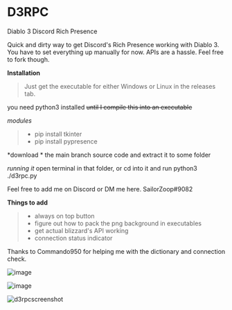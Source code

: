 # D3RPC
Diablo 3 Discord Rich Presence

Quick and dirty way to get Discord's Rich Presence working with Diablo 3. You have to set everything up manually for now.
APIs are a hassle. Feel free to fork though.

**Installation**

>Just get the executable for either Windows or Linux in the releases tab.

you need python3 installed ~~until I compile this into an executable~~

*modules*
>- pip install tkinter
>- pip install pypresence

*download *
the main branch source code and extract it to some folder

*running it*
open terminal in that folder, or cd into it and run python3 ./d3rpc.py

Feel free to add me on Discord or DM me here.
SailorZoop#9082

**Things to add**
>- always on top button
>- figure out how to pack the png background in executables
>- get actual blizzard's API working
>- connection status indicator


Thanks to Commando950 for helping me with the dictionary and connection check.

![image](https://user-images.githubusercontent.com/26927890/116476301-524aa700-a87b-11eb-9e22-88e109492bda.png)

![image](https://user-images.githubusercontent.com/26927890/116476391-73ab9300-a87b-11eb-8a05-58c26aa7670f.png)

![d3rpcscreenshot](https://user-images.githubusercontent.com/26927890/116476193-29c2ad00-a87b-11eb-99f3-6f8a860e4c30.png)

